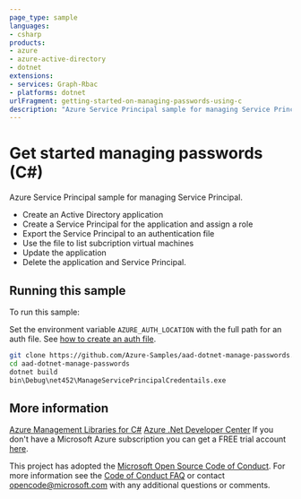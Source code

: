 ```yaml
---
page_type: sample
languages:
- csharp
products:
- azure
- azure-active-directory
- dotnet
extensions:
- services: Graph-Rbac
- platforms: dotnet
urlFragment: getting-started-on-managing-passwords-using-c
description: "Azure Service Principal sample for managing Service Principal."
---
```


# Get started managing passwords (C#)

Azure Service Principal sample for managing Service Principal.

- Create an Active Directory application
- Create a Service Principal for the application and assign a role
- Export the Service Principal to an authentication file
- Use the file to list subcription virtual machines
- Update the application
- Delete the application and Service Principal.


## Running this sample

To run this sample:

Set the environment variable `AZURE_AUTH_LOCATION` with the full path for an auth file. See [how to create an auth file](https://github.com/Azure/azure-libraries-for-net/blob/master/AUTH.md).

```bash
git clone https://github.com/Azure-Samples/aad-dotnet-manage-passwords.git
cd aad-dotnet-manage-passwords
dotnet build
bin\Debug\net452\ManageServicePrincipalCredentails.exe
```

## More information

[Azure Management Libraries for C#](https://github.com/Azure/azure-sdk-for-net/tree/Fluent)
[Azure .Net Developer Center](https://azure.microsoft.com/en-us/develop/net/)
If you don't have a Microsoft Azure subscription you can get a FREE trial account [here](http://go.microsoft.com/fwlink/?LinkId=330212).

This project has adopted the [Microsoft Open Source Code of Conduct](https://opensource.microsoft.com/codeofconduct/). For more information see the [Code of Conduct FAQ](https://opensource.microsoft.com/codeofconduct/faq/) or contact [opencode@microsoft.com](mailto:opencode@microsoft.com) with any additional questions or comments.
